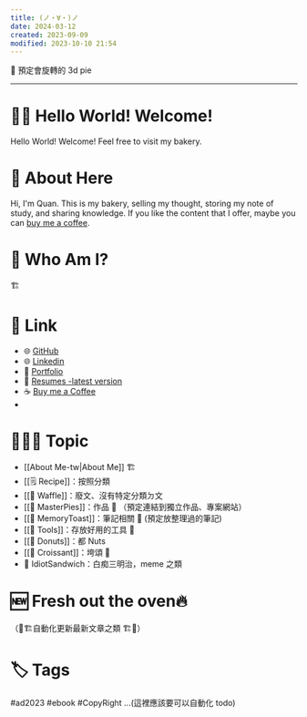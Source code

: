 ```yaml
---
title: (ノ・∀・)ノ
date: 2024-03-12
created: 2023-09-09
modified: 2023-10-10 21:54
---
```

🚧 預定會旋轉的 3d pie

---
# 👋🏼 Hello World! Welcome!
Hello World! Welcome! Feel free to visit my bakery. 

# 💫 About Here
Hi, I'm Quan. This is my bakery, selling my thought, storing my note of study, and sharing knowledge. If you like the content that I offer, maybe you can [buy me a coffee](https://www.buymeacoffee.com/quanquan).

# 🤔 Who Am I?
🏗️

# 🔗 Link
- 🌐 [GitHub](https://github.com/QuanPie)
- 🌐 [Linkedin](https://www.linkedin.com/in/chang-quan-yang-5ba268224/)
- 📁 [Portfolio](https://drive.google.com/drive/folders/12PjD_KszsMoa_KrrmFb2fJOOqELJq3Vo?usp=sharing) 
-  📄 [Resumes -latest version](https://drive.google.com/file/d/18o4sHmBP2K3t941HP5ALwrTvbCHrvR0N/view?usp=sharing) 
- ☕ [Buy me a Coffee](https://www.buymeacoffee.com/quanquan)
- 

# 🧑🏼‍🍳 Topic
- [[About Me-tw|About Me]] 🏗️
- [[🗒️ Recipe]]：按照分類
- [[🧇 Waffle]]：廢文、沒有特定分類ㄉ文 
- [[🥧 MasterPies]]：作品 🚧 （預定連結到獨立作品、專案網站）
- [[🍞 MemoryToast]]：筆記相關 🚧 (預定放整理過的筆記)
- [[🍴 Tools]]：存放好用的工具 🚧
- [[🍩  Donuts]]：都 Nuts
- [[🥐 Croissant]]：垮頌 🚧
- 🥪 IdiotSandwich：白痴三明治，meme 之類

# 🆕 Fresh out the oven🔥
（🚧🏗️自動化更新最新文章之類 🏗️🚧）
# 🏷️ Tags
#ad2023 #ebook #CopyRight ...(這裡應該要可以自動化 todo)